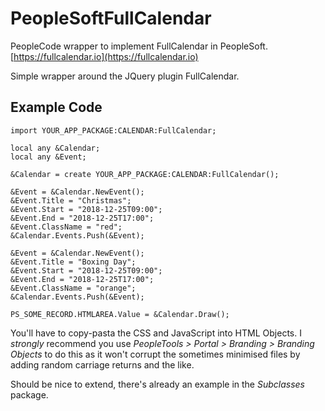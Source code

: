 # PeopleSoftFullCalendar
PeopleCode wrapper to implement FullCalendar in PeopleSoft. [https://fullcalendar.io](https://fullcalendar.io)

Simple wrapper around the JQuery plugin FullCalendar.

## Example Code

    import YOUR_APP_PACKAGE:CALENDAR:FullCalendar;

    local any &Calendar;
    local any &Event;
    
    &Calendar = create YOUR_APP_PACKAGE:CALENDAR:FullCalendar();
    
    &Event = &Calendar.NewEvent();
    &Event.Title = "Christmas";
    &Event.Start = "2018-12-25T09:00";
    &Event.End = "2018-12-25T17:00";
    &Event.ClassName = "red";
    &Calendar.Events.Push(&Event);
    
    &Event = &Calendar.NewEvent();
    &Event.Title = "Boxing Day";
    &Event.Start = "2018-12-25T09:00";
    &Event.End = "2018-12-25T17:00";
    &Event.ClassName = "orange";
    &Calendar.Events.Push(&Event);

    PS_SOME_RECORD.HTMLAREA.Value = &Calendar.Draw();

You'll have to copy-pasta the CSS and JavaScript into HTML Objects. I *strongly* recommend you use *PeopleTools > Portal > Branding > Branding Objects* to do this as it won't corrupt the sometimes minimised files by adding random carriage returns and the like.

Should be nice to extend, there's already an example in the *Subclasses* package.
